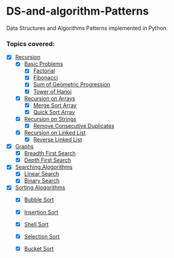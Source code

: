 # DS-and-algorithm-Patterns

Data Structures and Algorithms Patterns implemented in Python.

### Topics covered:
- [x] [Recursion](Recursion)
    - [x] [Basic Problems](Recursion/Basic-Problems)
        - [x] [Factorial](Recursion/Basic-Problems/factorial.py)
        - [x] [Fibonacci](Recursion/Basic-Problems/fibonacci.py)
        - [x] [Sum of Geometric Progression](Recursion/Basic-Problems/GP.py)
        - [x] [Tower of Hanoi](Recursion/Basic-Problems/TOH.py)
    - [x] [Recursion on Arrays](Recursion/Arrays)
        - [x] [Merge Sort Array](Recursion/Arrays/mergesort.py)
        - [x] [Quick Sort Array](Recursion/Arrays/quicksort.py)
    - [x] [Recursion on Strings](Recursion/Strings)
        - [x] [Remove Consecutive Duplicates](Recursion/Strings/removeconsecutiveduplicates.py)
    - [x] [Recursion on Linked List](Recursion/Linked-List)
        - [x] [Reverse Linked List](Recursion/Linked-List/Reverse-Linked-List.py)
- [x] [Graphs](Graphs)
    - [x] [Breadth First Search](Graphs/bfs.py)
    - [x] [Depth First Search](Graphs/dfs.py)
- [x] [Searching Alogorithms](Searching-Algo)
    - [x] [Linear Search](Searching-Algo/linearsearch.py)
    - [x] [Binary Search](Searching-Algo/binarysearch.py)
- [x] [Sorting Alogorithms](Sorting-Algo)
    - [x] [Bubble Sort](Sorting-Algo/bubblesort.py)
    - [x] [Insertion Sort](Sorting-Algo/insertionsort.py)
    - [x] [Shell Sort](Sorting-Algo/shellsort.py)
    - [x] [Selection Sort](Sorting-Algo/selectionsort.py)
    - [x] [Bucket Sort](Sorting-Algo/bucketsort.py)
    